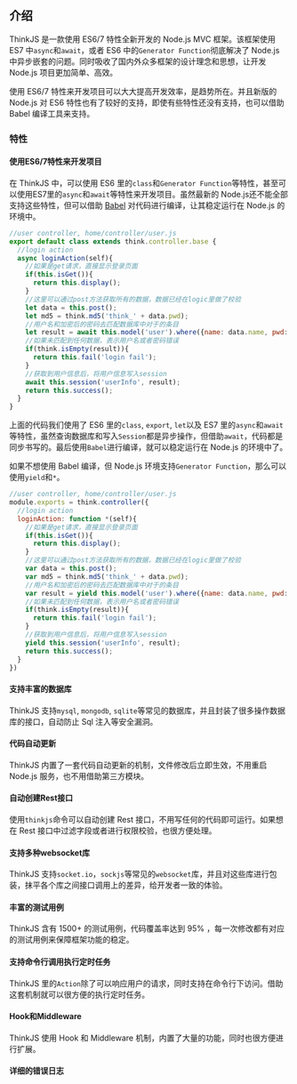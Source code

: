 ## 介绍

ThinkJS 是一款使用 ES6/7 特性全新开发的 Node.js MVC 框架。该框架使用 ES7 中`async`和`await`，或者 ES6 中的`Generator Function`彻底解决了 Node.js 中异步嵌套的问题。同时吸收了国内外众多框架的设计理念和思想，让开发 Node.js 项目更加简单、高效。

使用 ES6/7 特性来开发项目可以大大提高开发效率，是趋势所在。并且新版的 Node.js 对 ES6 特性也有了较好的支持，即使有些特性还没有支持，也可以借助 Babel 编译工具来支持。

### 特性

#### 使用ES6/7特性来开发项目

在 ThinkJS 中，可以使用 ES6 里的`class`和`Generator Function`等特性，甚至可以使用ES7里的`async`和`await`等特性来开发项目。虽然最新的 Node.js还不能全部支持这些特性，但可以借助 [Babel](http://babeljs.io/) 对代码进行编译，让其稳定运行在 Node.js 的环境中。

```js
//user controller, home/controller/user.js
export default class extends think.controller.base {
  //login action
  async loginAction(self){
    //如果是get请求，直接显示登录页面
    if(this.isGet()){
      return this.display();
    }
    //这里可以通过post方法获取所有的数据，数据已经在logic里做了校验
    let data = this.post();
    let md5 = think.md5('think_' + data.pwd);
    //用户名和加密后的密码去匹配数据库中对于的条目
    let result = await this.model('user').where({name: data.name, pwd: md5}).find();
    //如果未匹配到任何数据，表示用户名或者密码错误
    if(think.isEmpty(result)){
      return this.fail('login fail');
    }
    //获取到用户信息后，将用户信息写入session
    await this.session('userInfo', result);
    return this.success();
  }
}
```

上面的代码我们使用了 ES6 里的`class`, `export`, `let`以及 ES7 里的`async`和`await`等特性，虽然查询数据库和写入`Session`都是异步操作，但借助`await`，代码都是同步书写的。最后使用`Babel`进行编译，就可以稳定运行在 Node.js 的环境中了。

如果不想使用 Babel 编译，但 Node.js 环境支持`Generator Function`，那么可以使用`yield`和`*`。

```js
//user controller, home/controller/user.js
module.exports = think.controller({
  //login action
  loginAction: function *(self){
    //如果是get请求，直接显示登录页面
    if(this.isGet()){
      return this.display();
    }
    //这里可以通过post方法获取所有的数据，数据已经在logic里做了校验
    var data = this.post();
    var md5 = think.md5('think_' + data.pwd);
    //用户名和加密后的密码去匹配数据库中对于的条目
    var result = yield this.model('user').where({name: data.name, pwd: md5}).find();
    //如果未匹配到任何数据，表示用户名或者密码错误
    if(think.isEmpty(result)){
      return this.fail('login fail');
    }
    //获取到用户信息后，将用户信息写入session
    yield this.session('userInfo', result);
    return this.success();
  }
})
```

#### 支持丰富的数据库

ThinkJS 支持`mysql`, `mongodb`, `sqlite`等常见的数据库，并且封装了很多操作数据库的接口，自动防止 Sql 注入等安全漏洞。

#### 代码自动更新

ThinkJS 内置了一套代码自动更新的机制，文件修改后立即生效，不用重启 Node.js 服务，也不用借助第三方模块。

#### 自动创建Rest接口

使用`thinkjs`命令可以自动创建 Rest 接口，不用写任何的代码即可运行。如果想在 Rest 接口中过滤字段或者进行权限校验，也很方便处理。

#### 支持多种websocket库

ThinkJS 支持`socket.io`，`sockjs`等常见的`websocket`库，并且对这些库进行包装，抹平各个库之间接口调用上的差异，给开发者一致的体验。

#### 丰富的测试用例

ThinkJS 含有 1500+ 的测试用例，代码覆盖率达到 95% ，每一次修改都有对应的测试用例来保障框架功能的稳定。

#### 支持命令行调用执行定时任务

ThinkJS 里的`Action`除了可以响应用户的请求，同时支持在命令行下访问。借助这套机制就可以很方便的执行定时任务。

#### Hook和Middleware

ThinkJS 使用 Hook 和 Middleware 机制，内置了大量的功能，同时也很方便进行扩展。

#### 详细的错误日志

